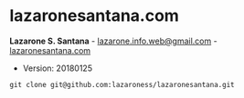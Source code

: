 # lazaronesantana.com

**Lazarone S. Santana** - <lazarone.info.web@gmail.com> - [lazaronesantana.com](http://lazaronesantana.com)

* Version: 20180125

```
git clone git@github.com:lazaroness/lazaronesantana.git
```
